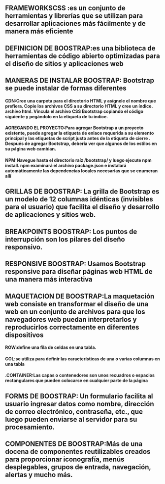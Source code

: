 ## FRAMEWORKSCSS :es un conjunto de herramientas y librerías que se utilizan para desarrollar aplicaciones más fácilmente y de manera más eficiente

## DEFINICION DE BOOSTRAP:es una biblioteca de herramientas de código abierto optimizadas para el diseño de sitios y aplicaciones web

## MANERAS DE INSTALAR BOOSTRAP: Bootstrap se puede instalar de formas diferentes
#### CDN:Cree una carpeta para el directorio HTML y asígnele el nombre que prefiera. Copie los archivos CSS  a su directorio HTML y cree un índice. archivo html. Vincula el archivo CSS Bootstrap copiando el código siguiente y pegándolo en la etiqueta <head> de tu índice.
#### AGREGANDO EL PROYECTO:Para agregar Bootstrap a un proyecto existente, puede agregar la etiqueta de enlace requerida a su elemento principal y las etiquetas de script justo antes de la etiqueta </body> de cierre . Después de agregar Bootstrap, debería ver que algunos de los estilos en su página web cambian.
#### NPM:Navegue hasta el directorio raíz /bootstrap/ y luego ejecute npm install. npm examinará el archivo package.json e instalará automáticamente las dependencias locales necesarias que se enumeran allí

## GRILLAS DE BOOSTRAP: La grilla de Bootstrap es un modelo de 12 columnas idénticas (invisibles para el usuario) que facilita el diseño y desarrollo de aplicaciones y sitios web.

## BREAKPOINTS BOOSTRAP: Los puntos de interrupción son los pilares del diseño responsivo.

## RESPONSIVE BOOSTRAP: Usamos Bootstrap responsive para diseñar páginas web HTML de una manera más interactiva

## MAQUETACION DE BOOSTRAP:La maquetación web consiste en transformar el diseño de una web en un conjunto de archivos para que los navegadores web puedan interpretarlos y reproducirlos correctamente en diferentes dispositivos
#### ROW:define una fila de celdas en una tabla.
#### COL:se utiliza para definir las características de una o varias columnas en una tabla
#### .CONTAINER:Las capas o contenedores son unos recuadros o espacios rectangulares que pueden colocarse en cualquier parte de la página

## FORMS DE BOOSTRAP: Un formulario facilita al usuario ingresar datos como nombre, dirección de correo electrónico, contraseña, etc., que luego pueden enviarse al servidor para su procesamiento.

## COMPONENTES DE BOOSTRAP:Más de una docena de componentes reutilizables creados para proporcionar iconografía, menús desplegables, grupos de entrada, navegación, alertas y mucho más.


